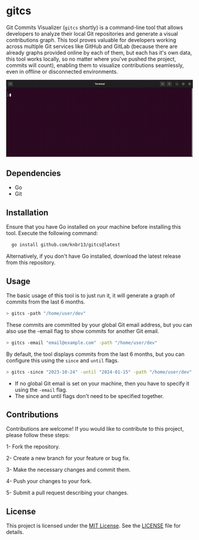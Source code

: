 # gitcs

Git Commits Visualizer (`gitcs` shortly) is a command-line tool that allows developers to analyze their local Git repositories and generate a visual contributions graph. This tool proves valuable for developers working across multiple Git services like GitHub and GitLab (because there are already graphs provided online by each of them, but each has it's own data, this tool works locally, so no matter where you've pushed the project, commits will count), enabling them to visualize contributions seamlessly, even in offline or disconnected environments.

![gitcs](./gitcs.gif)

## Dependencies

- Go
- Git

## Installation

Ensure that you have Go installed on your machine before installing this tool. Execute the following command:


```bash
  go install github.com/knbr13/gitcs@latest
```

Alternatively, if you don't have Go installed, download the latest release from this repository.

## Usage

The basic usage of this tool is to just run it, it will generate a graph of commits from the last 6 months.
```bash
> gitcs -path "/home/user/dev"
```

These commits are committed by your global Git email address, but you can also use the -email flag to show commits for another Git email.
```bash
> gitcs -email "email@example.com" -path "/home/user/dev"
```

By default, the tool displays commits from the last 6 months, but you can configure this using the `since` and `until` flags.
```bash
> gitcs -since "2023-10-24" -until "2024-01-15" -path "/home/user/dev"
```

- If no global Git email is set on your machine, then you have to specify it using the `-email` flag.
- The since and until flags don't need to be specified together.

## Contributions

Contributions are welcome! If you would like to contribute to this project, please follow these steps:

1- Fork the repository.

2- Create a new branch for your feature or bug fix.

3- Make the necessary changes and commit them.

4- Push your changes to your fork.

5- Submit a pull request describing your changes.

## License

This project is licensed under the [MIT License](https://github.com/knbr13/gitcs/blob/main/LICENSE). See the [LICENSE](https://github.com/knbr13/gitcs/blob/main/LICENSE) file for details.
